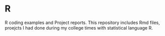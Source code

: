 # R
R coding examples and Project reports.
This repository includes Rmd files, proejcts I had done during my college times with statistical language R. 
